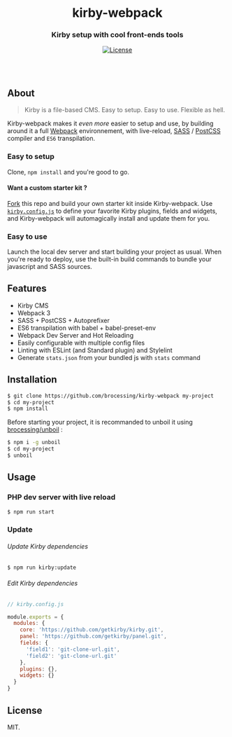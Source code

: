 <h1 align="center">kirby-webpack</h1>
<h3 align="center">Kirby setup with cool front-ends tools</h3>

<div align="center">
  <!-- License -->
  <a href="https://raw.githubusercontent.com/brocessing/kirby-webpack/master/LICENSE">
    <img src="https://img.shields.io/badge/license-MIT-blue.svg?style=flat-square" alt="License" />
  </a>
</div>

<br><br>

## About

> Kirby is a file-based CMS. Easy to setup. Easy to use. Flexible as hell.

Kirby-webpack makes it _even more_ easier to setup and use, by building around it a full [Webpack](https://webpack.github.io/) environnement, with live-reload, [SASS](http://sass-lang.com/) / [PostCSS](http://postcss.org/) compiler and `ES6` transpilation.

### Easy to setup

Clone, `npm install` and you're good to go. 

#### Want a custom starter kit ? 
[Fork](https://github.com/brocessing/kirby-webpack#fork-destination-box) this repo and build your own starter kit inside Kirby-webpack. Use [`kirby.config.js`]() to define your favorite Kirby plugins, fields and widgets, and Kirby-webpack will automagically install and update them for you.

### Easy to use

Launch the local dev server and start building your project as usual. When you're ready to deploy, use the built-in build commands to bundle your javascript and SASS sources.

## Features

- Kirby CMS
- Webpack 3
- SASS + PostCSS + Autoprefixer
- ES6 transpilation with babel + babel-preset-env
- Webpack Dev Server and Hot Reloading
- Easily configurable with multiple config files
- Linting with ESLint (and Standard plugin) and Stylelint
- Generate `stats.json` from your bundled js with `stats` command


## Installation
```sh
$ git clone https://github.com/brocessing/kirby-webpack my-project
$ cd my-project
$ npm install
```

Before starting your project, it is recommanded to unboil it using [brocessing/unboil](https://github.com/brocessing/unboil) :

```sh
$ npm i -g unboil
$ cd my-project
$ unboil
```

## Usage

### PHP dev server with live reload
```sh
$ npm run start
```

### Update
###### Update Kirby dependencies
```sh
$ npm run kirby:update
```

###### Edit Kirby dependencies
```js
// kirby.config.js

module.exports = {
  modules: {
    core: 'https://github.com/getkirby/kirby.git',
    panel: 'https://github.com/getkirby/panel.git',
    fields: {
      'field1': 'git-clone-url.git',
      'field2': 'git-clone-url.git'
    },
    plugins: {},
    widgets: {}
  }
}

```

## License
MIT.
